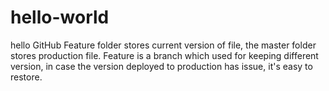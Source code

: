 # hello-world
hello GitHub
Feature folder stores current version of file, the master folder stores production file.
Feature is a branch which used for keeping different version, in case the version deployed to production has issue, it's easy to restore.
